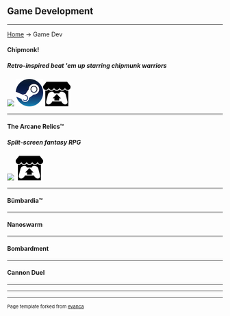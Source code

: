 ## Game Development

---
[Home](/) -> Game Dev

#### Chipmonk!
##### Retro-inspired beat 'em up starring chipmunk warriors
[<img src="https://media.indiedb.com/images/presskit/1/2/1054/Chipmonk_Cover_Art_ReallyWide.1.png?raw=true"/>](/chipmonk)
[<img src="images/steam.png?raw=true"/>](https://store.steampowered.com/app/1019730/Chipmonk/)[<img src="images/itch.png?raw=true"/>](https://niemi-bros.itch.io/chipmonk)

---
#### The Arcane Relics™
##### Split-screen fantasy RPG
[<img src="https://media.indiedb.com/images/members/4/3265/3264780/profile/TAR_Icon_Banner.png?raw=true"/>](/tar)
[<img src="images/itch.png?raw=true"/>](https://niemi-bros.itch.io/the-arcane-relics)

---
#### Bümbardia™

---
#### Nanoswarm

---
#### Bombardment

---
#### Cannon Duel

---


---

---
<p style="font-size:11px">Page template forked from <a href="https://github.com/evanca/quick-portfolio">evanca</a></p>
<!-- Remove above link if you don't want to attibute -->
